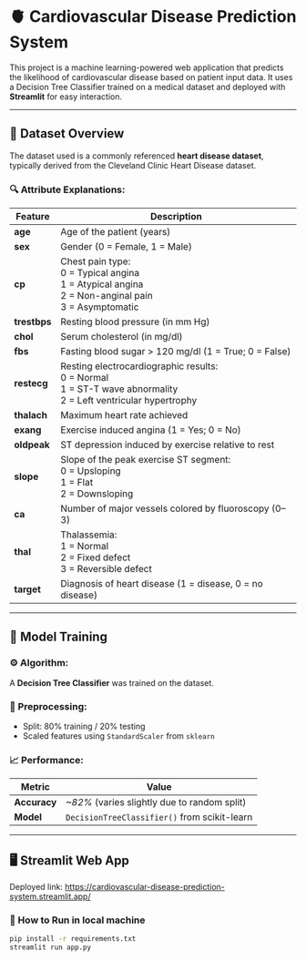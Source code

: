 # 🫀 Cardiovascular Disease Prediction System

This project is a machine learning-powered web application that predicts the likelihood of cardiovascular disease based on patient input data. It uses a Decision Tree Classifier trained on a medical dataset and deployed with **Streamlit** for easy interaction.

---

## 📁 Dataset Overview

The dataset used is a commonly referenced **heart disease dataset**, typically derived from the Cleveland Clinic Heart Disease dataset.

### 🔍 Attribute Explanations:

| Feature     | Description |
|-------------|-------------|
| **age**     | Age of the patient (years) |
| **sex**     | Gender (0 = Female, 1 = Male) |
| **cp**      | Chest pain type:<br>0 = Typical angina<br>1 = Atypical angina<br>2 = Non-anginal pain<br>3 = Asymptomatic |
| **trestbps**| Resting blood pressure (in mm Hg) |
| **chol**    | Serum cholesterol (in mg/dl) |
| **fbs**     | Fasting blood sugar > 120 mg/dl (1 = True; 0 = False) |
| **restecg** | Resting electrocardiographic results:<br>0 = Normal<br>1 = ST-T wave abnormality<br>2 = Left ventricular hypertrophy |
| **thalach** | Maximum heart rate achieved |
| **exang**   | Exercise induced angina (1 = Yes; 0 = No) |
| **oldpeak** | ST depression induced by exercise relative to rest |
| **slope**   | Slope of the peak exercise ST segment:<br>0 = Upsloping<br>1 = Flat<br>2 = Downsloping |
| **ca**      | Number of major vessels colored by fluoroscopy (0–3) |
| **thal**    | Thalassemia:<br>1 = Normal<br>2 = Fixed defect<br>3 = Reversible defect |
| **target**  | Diagnosis of heart disease (1 = disease, 0 = no disease) |

---

## 🧠 Model Training

### ⚙️ Algorithm:
A **Decision Tree Classifier** was trained on the dataset.

### 🔬 Preprocessing:
- Split: 80% training / 20% testing
- Scaled features using `StandardScaler` from `sklearn`

### 📈 Performance:

| Metric      | Value |
|-------------|-------|
| **Accuracy**| *~82%* (varies slightly due to random split) |
| **Model**   | `DecisionTreeClassifier()` from scikit-learn |

---

## 🖥️ Streamlit Web App

Deployed link: https://cardiovascular-disease-prediction-system.streamlit.app/

### 🚀 How to Run in local machine

```bash
pip install -r requirements.txt
streamlit run app.py
